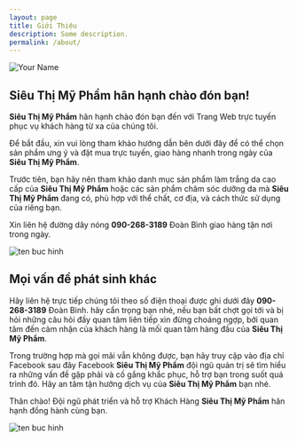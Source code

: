 ```yaml
---
layout: page
title: Giới Thiệu
description: Some description.
permalink: /about/
---
```


<img itemprop="image" class="img-rounded" src="https://scontent.fsgn2-4.fna.fbcdn.net/v/t1.0-9/65467515_1328036360683799_1733034460875587584_n.jpg?_nc_cat=101&_nc_eui2=AeGcKvGzsJMBB0GXuYbipGV-z4fdsXYITsqi8l4AACAfhG4pLX3uC-mswl9astG9PRfH5Y4fcA3SO3WZIbBbFOwNyWZDIN6npDQiRyuxCKkmsQ&_nc_oc=AQmEkQ0aEq_UDe0QMWqpHVA8sNunIf8CxxdzGmV48KlUNr9xAhX4Tk9TDTnLafPlUCA&_nc_ht=scontent.fsgn2-4.fna&oh=bac0d5d1585e612142103aad19a69535&oe=5DAC34DC" alt="Your Name">



## Siêu Thị Mỹ Phẩm hân hạnh chào đón bạn!

**Siêu Thị Mỹ Phẩm** hân hạnh chào đón bạn đến với Trang Web trực tuyến phục vụ khách hàng từ xa của chúng tôi.

Để bắt đầu, xin vui lòng tham khảo hướng dẫn bên dưới đây để có thể chọn sản phẩm ưng ý và đặt mua trực tuyến, giao hàng nhanh trong ngày của **Siêu Thị Mỹ Phẩm**.

Trước tiên, bạn hãy nên tham khảo danh mục sản phẩm làm trắng da cao cấp của **Siêu Thị Mỹ Phẩm** hoặc các sản phẩm chăm sóc dưỡng da mà **Siêu Thị Mỹ Phẩm** đang có, phù hợp với thể chất, cơ địa, và cách thức sử dụng của riêng bạn.

Xin liên hệ đường dây nóng **090-268-3189** Đoàn Bình giao hàng tận nơi trong ngày.

![ten buc hinh](https://scontent.fsgn2-1.fna.fbcdn.net/v/t1.0-9/66456859_1336193553201413_5640847550773723136_n.jpg?_nc_cat=105&_nc_oc=AQmzqffDTdbvtVGVOyJmeJdVCpaaEbhUANVGa-Nr8u1tIeNn0WyHYS93le55_gXrXG0&_nc_ht=scontent.fsgn2-1.fna&oh=d9ff904645515fffa6f60d4c4f164002&oe=5DC01EF0 "ten buc hinh")

## Mọi vấn đề phát sinh khác

Hãy liên hệ trực tiếp chúng tôi theo số điện thoại được ghi dưới đây **090-268-3189** Đoàn Bình. hãy cẩn trọng bạn nhé, nếu bạn bất chợt gọi tới và bị hỏi những câu hỏi đầy quan tâm liên tiếp xin đừng choáng ngợp, bởi quan tâm đến cảm nhận của khách hàng là mối quan tâm hàng đầu của **Siêu Thị Mỹ Phẩm**.

Trong trường hợp mà gọi mãi vẫn không được, bạn hãy truy cập vào địa chỉ Facebook sau đây Facebook **Siêu Thị Mỹ Phẩm** đội ngũ quản trị sẽ tìm hiểu ra những vấn đề gặp phải và cố gắng khắc phục, hỗ trợ bạn trong suốt quá trình đó. Hãy an tâm tận hưởng dịch vụ của **Siêu Thị Mỹ Phẩm** bạn nhé.

Thân chào! Đội ngũ phát triển và hỗ trợ Khách Hàng **Siêu Thị Mỹ Phẩm** hân hạnh đồng hành cùng bạn.

![ten buc hinh](https://scontent.fsgn2-2.fna.fbcdn.net/v/t1.0-9/66382339_1336193579868077_190184291487973376_n.jpg?_nc_cat=102&_nc_oc=AQl4mxWZq6OC1DSkvhDI85AOkdk5FsaSqp5XlS56qQWfLOPtE-5A3eJnGYBJj5khIr0&_nc_ht=scontent.fsgn2-2.fna&oh=2f040def73db91eedb3ce745660ee1c3&oe=5DB860F2 "ten buc hinh")

